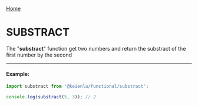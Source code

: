 [Home](./../../README.md)

# SUBSTRACT

The "**substract**" function get two numbers and return the substract of the first number by the second

---

#### Example:

```typescript
import substract from '@keienla/functional/substract';

console.log(substract(5, 3)); // 2
```
